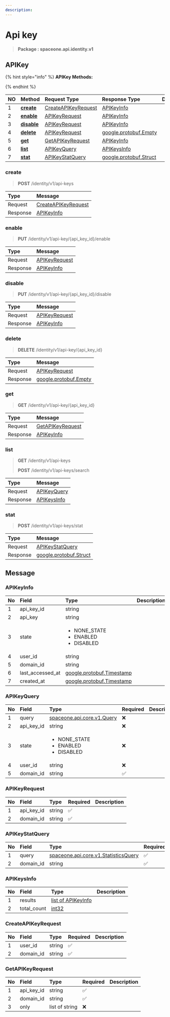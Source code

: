 ```yaml
---
description:  
---
```

# Api key

>  **Package : spaceone.api.identity.v1**

## APIKey

{% hint style="info" %}
**APIKey Methods:**

{%  endhint %}


| NO |  Method | Request Type | Response Type | Description |
| :--- | :--- | :--- | :--- | :--- |
| 1 | [**create**](api-key.md#create)|   [CreateAPIKeyRequest](api-key.md#createapikeyrequest) |   [APIKeyInfo](api-key.md#apikeyinfo) |  |
| 2 | [**enable**](api-key.md#enable)|   [APIKeyRequest](api-key.md#apikeyrequest) |   [APIKeyInfo](api-key.md#apikeyinfo) |  |
| 3 | [**disable**](api-key.md#disable)|   [APIKeyRequest](api-key.md#apikeyrequest) |   [APIKeyInfo](api-key.md#apikeyinfo) |  |
| 4 | [**delete**](api-key.md#delete)|   [APIKeyRequest](api-key.md#apikeyrequest) |  [google.protobuf.Empty](https://github.com/protocolbuffers/protobuf/blob/master/src/google/protobuf/empty.proto)|  |
| 5 | [**get**](api-key.md#get)|   [GetAPIKeyRequest](api-key.md#getapikeyrequest) |   [APIKeyInfo](api-key.md#apikeyinfo) |  |
| 6 | [**list**](api-key.md#list)|   [APIKeyQuery](api-key.md#apikeyquery) |   [APIKeysInfo](api-key.md#apikeysinfo) |  |
| 7 | [**stat**](api-key.md#stat)|   [APIKeyStatQuery](api-key.md#apikeystatquery) |  [google.protobuf.Struct](https://github.com/protocolbuffers/protobuf/blob/master/src/google/protobuf/struct.proto)|  | 
 

 
### create
> **POST** /identity/v1/api-keys
>


| Type | Message |
| :--- | :--- |
| Request | [CreateAPIKeyRequest](api-key.md#createapikeyrequest) |
| Response |  [APIKeyInfo](api-key.md#apikeyinfo)  |
 
 

 
### enable
> **PUT** /identity/v1/api-key/{api_key_id}/enable
>


| Type | Message |
| :--- | :--- |
| Request | [APIKeyRequest](api-key.md#apikeyrequest) |
| Response |  [APIKeyInfo](api-key.md#apikeyinfo)  |
 
 

 
### disable
> **PUT** /identity/v1/api-key/{api_key_id}/disable
>


| Type | Message |
| :--- | :--- |
| Request | [APIKeyRequest](api-key.md#apikeyrequest) |
| Response |  [APIKeyInfo](api-key.md#apikeyinfo)  |
 
 

 
### delete
> **DELETE** /identity/v1/api-key/{api_key_id}
>


| Type | Message |
| :--- | :--- |
| Request | [APIKeyRequest](api-key.md#apikeyrequest) |
| Response | [google.protobuf.Empty](https://github.com/protocolbuffers/protobuf/blob/master/src/google/protobuf/empty.proto) |
 
 

 
### get
> **GET** /identity/v1/api-key/{api_key_id}
>


| Type | Message |
| :--- | :--- |
| Request | [GetAPIKeyRequest](api-key.md#getapikeyrequest) |
| Response |  [APIKeyInfo](api-key.md#apikeyinfo)  |
 
 

 
### list
> **GET** /identity/v1/api-keys
>
> **POST** /identity/v1/api-keys/search



| Type | Message |
| :--- | :--- |
| Request | [APIKeyQuery](api-key.md#apikeyquery) |
| Response |  [APIKeysInfo](api-key.md#apikeysinfo)  |
 
 

 
### stat
> **POST** /identity/v1/api-keys/stat
>


| Type | Message |
| :--- | :--- |
| Request | [APIKeyStatQuery](api-key.md#apikeystatquery) |
| Response | [google.protobuf.Struct](https://github.com/protocolbuffers/protobuf/blob/master/src/google/protobuf/struct.proto) |


## 

## Message

### APIKeyInfo
<table>
  <thead>
    <tr>
      <th style="text-align:left">No</th>
      <th style="text-align:left">Field</th>
      <th style="text-align:left">Type</th>
      <th style="text-align:left">Description</th>
    </tr>
  </thead>
  <tbody>
    <tr>
      <td style="text-align:left">1</td>
      <td style="text-align:left">api_key_id</td>
      <td style="text-align:left">string</td>
<td style="text-align:left"></td>

   </tr>
    <tr>
      <td style="text-align:left">2</td>
      <td style="text-align:left">api_key</td>
      <td style="text-align:left">string</td>
<td style="text-align:left"></td>

   </tr>
    <tr>
      <td style="text-align:left">3</td>
      <td style="text-align:left">state</td>
      <td style="text-align:left"><ul>
          	<li>NONE_STATE</li>
          	<li>ENABLED</li>
          	<li>DISABLED</li>
        </ul></td>
<td style="text-align:left"></td>

   </tr>
    <tr>
      <td style="text-align:left">4</td>
      <td style="text-align:left">user_id</td>
      <td style="text-align:left">string</td>
<td style="text-align:left"></td>

   </tr>
    <tr>
      <td style="text-align:left">5</td>
      <td style="text-align:left">domain_id</td>
      <td style="text-align:left">string</td>
<td style="text-align:left"></td>

   </tr>
    <tr>
      <td style="text-align:left">6</td>
      <td style="text-align:left">last_accessed_at</td>
      <td style="text-align:left"><a href="https://github.com/protocolbuffers/protobuf/blob/master/src/google/protobuf/timestamp.proto">google.protobuf.Timestamp</a></td>
<td style="text-align:left"></td>

   </tr>
    <tr>
      <td style="text-align:left">7</td>
      <td style="text-align:left">created_at</td>
      <td style="text-align:left"><a href="https://github.com/protocolbuffers/protobuf/blob/master/src/google/protobuf/timestamp.proto">google.protobuf.Timestamp</a></td>
<td style="text-align:left"></td>

   </tr>
  </tbody>
</table>



### APIKeyQuery
<table>
  <thead>
    <tr>
      <th style="text-align:left">No</th>
      <th style="text-align:left">Field</th>
      <th style="text-align:left">Type</th>
      <th style="text-align:left">Required</th>
      <th style="text-align:left">Description</th>
    </tr>
  </thead>
  <tbody>
    <tr>
      <td style="text-align:left">1</td>
      <td style="text-align:left">query</td>
      <td style="text-align:left"><a href="https://spaceone-dev.gitbook.io/api-reference/common-v1/search-query">spaceone.api.core.v1.Query</a></td>
<td style="text-align:left">❌</td>
<td style="text-align:left"></td>
   </tr>
    <tr>
      <td style="text-align:left">2</td>
      <td style="text-align:left">api_key_id</td>
      <td style="text-align:left">string</td>
<td style="text-align:left">❌</td>
<td style="text-align:left"></td>
   </tr>
    <tr>
      <td style="text-align:left">3</td>
      <td style="text-align:left">state</td>
      <td style="text-align:left"><ul>
          	<li>NONE_STATE</li>
          	<li>ENABLED</li>
          	<li>DISABLED</li>
        </ul></td>
<td style="text-align:left">❌</td>
<td style="text-align:left"></td>
   </tr>
    <tr>
      <td style="text-align:left">4</td>
      <td style="text-align:left">user_id</td>
      <td style="text-align:left">string</td>
<td style="text-align:left">❌</td>
<td style="text-align:left"></td>
   </tr>
    <tr>
      <td style="text-align:left">5</td>
      <td style="text-align:left">domain_id</td>
      <td style="text-align:left">string</td>
<td style="text-align:left">✅</td>
<td style="text-align:left"></td>
   </tr>
  </tbody>
</table>



### APIKeyRequest
| No | Field | Type | Required | Description |
| :--- | :--- | :--- | :--- | :--- |
| 1 | api_key_id |string|✅| |
| 2 | domain_id |string|✅| |

### APIKeyStatQuery
| No | Field | Type | Required | Description |
| :--- | :--- | :--- | :--- | :--- |
| 1 | query |[spaceone.api.core.v1.StatisticsQuery](https://spaceone-dev.gitbook.io/api-reference/common-v1/statistics-query)|✅| |
| 2 | domain_id |string|✅| |

### APIKeysInfo
| No | Field | Type |  Description |
| :--- | :--- | :--- | :--- |
| 1 | results |[list of APIKeyInfo](api-key.md#apikeyinfo) | |
| 2 | total_count |[int32](https://github.com/protocolbuffers/protobuf/blob/master/src/google/protobuf/type.proto) | |

### CreateAPIKeyRequest
| No | Field | Type | Required | Description |
| :--- | :--- | :--- | :--- | :--- |
| 1 | user_id |string|✅| |
| 2 | domain_id |string|✅| |

### GetAPIKeyRequest
| No | Field | Type | Required | Description |
| :--- | :--- | :--- | :--- | :--- |
| 1 | api_key_id |string|✅| |
| 2 | domain_id |string|✅| |
| 3 | only |list of string|❌| |
